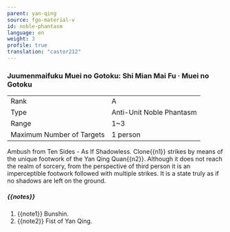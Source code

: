 ```yaml
---
parent: yan-qing
source: fgo-material-v
id: noble-phantasm
language: en
weight: 3
profile: true
translation: "castor212"
---
```


### Juumenmaifuku Muei no Gotoku: Shi Mian Mai Fu · Muei no Gotoku

<table>
  <tr><td>Rank</td><td>A</td></tr>
  <tr><td>Type</td><td>Anti-Unit Noble Phantasm</td></tr>
  <tr><td>Range</td><td>1~3</td></tr>
  <tr><td>Maximum Number of Targets</td><td>1 person</td></tr>
</table>

Ambush from Ten Sides - As If Shadowless.
Clone{{n1}} strikes by means of the unique footwork of the Yan Qing Quan{{n2}}.
Although it does not reach the realm of sorcery, from the perspective of third person it is an imperceptible footwork followed with multiple strikes.
It is a state truly as if no shadows are left on the ground.

##### {{notes}}

1. {{note1}} Bunshin.
2. {{note2}} Fist of Yan Qing.
